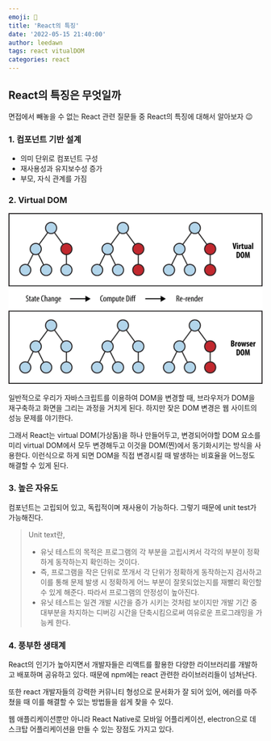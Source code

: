 ```yaml
---
emoji: 🛁
title: 'React의 특징'
date: '2022-05-15 21:40:00'
author: leedawn
tags: react vitualDOM
categories: react
---
```


## React의 특징은 무엇일까

면접에서 빼놓을 수 없는 React 관련 질문들 중 React의 특징에 대해서 알아보자 😉

### 1. 컴포넌트 기반 설계

- 의미 단위로 컴포넌트 구성
- 재사용성과 유지보수성 증가
- 부모, 자식 관계를 가짐

### 2. Virtual DOM

<p align="center">
  <img src="./../../assets/virtualDOM.webp" width="700" />
</p>

일반적으로 우리가 자바스크립트를 이용하여 DOM을 변경할 때, 브라우저가 DOM을 재구축하고 화면을 그리는 과정을 거치게 된다. 하지만 잦은 DOM 변경은 웹 사이트의 성능 문제를 야기한다.

그래서 React는 virtual DOM(가상돔)을 하나 만들어두고, 변경되어야할 DOM 요소를 미리 virtual DOM에서 모두 변경해두고 이것을 DOM(찐)에서 동기화시키는 방식을 사용한다. 이런식으로 하게 되면 DOM을 직접 변경시킬 때 발생하는 비효율을 어느정도 해결할 수 있게 된다.

### 3. 높은 자유도

컴포넌트는 고립되어 있고, 독립적이며 재사용이 가능하다. 그렇기 때문에 unit test가 가능해진다.

> Unit text란,
>
> - 유닛 테스트의 목적은 프로그램의 각 부분을 고립시켜서 각각의 부분이 정확하게 동작하는지 확인하는 것이다.
> - 즉, 프로그램을 작은 단위로 쪼개서 각 단위가 정확하게 동작하는지 검사하고 이를 통해 문제 발생 시 정확하게 어느 부분이 잘못되었는지를 재빨리 확인할 수 있게 해준다. 따라서 프로그램의 안정성이 높아진다.
> - 유닛 테스트는 일견 개발 시간을 증가 시키는 것처럼 보이지만 개발 기간 중 대부분을 차지하는 디버깅 시간을 단축시킴으로써 여유로운 프로그래밍을 가능케 한다.

### 4. 풍부한 생태계

React의 인기가 높아지면서 개발자들은 리액트를 활용한 다양한 라이브러리를 개발하고 배포하며 공유하고 있다. 때문에 npm에는 react 관련한 라이브러리들이 넘쳐난다.

또한 react 개발자들의 강력한 커뮤니티 형성으로 문서화가 잘 되어 있어, 에러를 마주쳤을 때 이를 해결할 수 있는 방법들을 쉽게 찾을 수 있다.

웹 애플리케이션뿐만 아니라 React Native로 모바일 어플리케이션, electron으로 데스크탑 어플리케이션을 만들 수 있는 장점도 가지고 있다.

```toc

```
